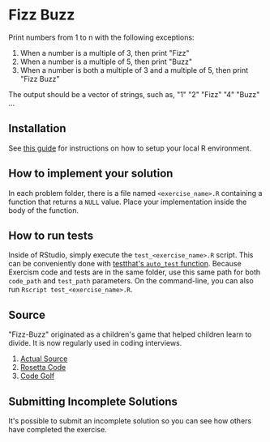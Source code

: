 # Fizz Buzz

Print numbers from 1 to n with the following exceptions:

1. When a number is a multiple of 3, then print "Fizz"
2. When a number is a multiple of 5, then print "Buzz"
3. When a number is both a multiple of 3 and a multiple of 5, then print "Fizz Buzz"

The output should be a vector of strings, such as, "1" "2" "Fizz" "4" "Buzz" ...

## Installation
See [this guide](https://exercism.io/tracks/r/installation) for instructions on how to setup your local R environment.

## How to implement your solution
In each problem folder, there is a file named `<exercise_name>.R` containing a function that returns a `NULL` value. Place your implementation inside the body of the function.

## How to run tests

Inside of RStudio, simply execute the `test_<exercise_name>.R` script. This can be conveniently done with [testthat's `auto_test` function](https://www.rdocumentation.org/packages/testthat/topics/auto_test). Because Exercism code and tests are in the same folder, use this same path for both `code_path` and `test_path` parameters. On the command-line, you can also run `Rscript test_<exercise_name>.R`.


## Source

"Fizz-Buzz" originated as a children's game that helped children learn to divide. It is now regularly used in coding interviews. 

1. [Actual Source](https://imranontech.com/2007/01/24/using-fizzbuzz-to-find-developers-who-grok-coding)
2. [Rosetta Code](https://rosettacode.org/wiki/FizzBuzz) 
3. [Code Golf](https://code-golf.io/fizz-buzz)

## Submitting Incomplete Solutions
It's possible to submit an incomplete solution so you can see how others have completed the exercise.
